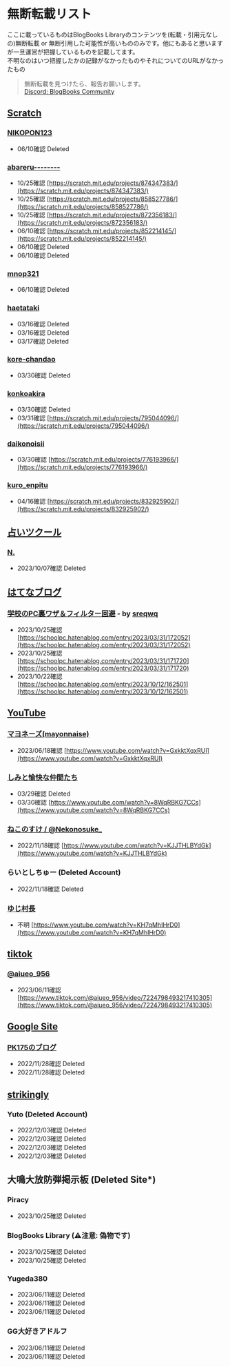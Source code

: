 # 無断転載リスト

ここに載っているものはBlogBooks Libraryのコンテンツを(転載・引用元なしの)無断転載 or 無断引用した可能性が高いもののみです。他にもあると思いますが一旦運営が把握しているものを記載してます。  
不明なのはいつ把握したかの記録がなかったものやそれについてのURLがなかったもの

> 無断転載を見つけたら、報告お願いします。  
> [Discord: BlogBooks Community](https://discord.gg/6wPBj4qdGT)

<!-- scratch.mit.edu -->

## [Scratch](https://scratch.mit.edu/)

### [NIKOPON123](https://scratch.mit.edu/users/NIKOPON123/)

- 06/10確認 Deleted

### [abareru--------](https://scratch.mit.edu/users/abareru--------/)

- 10/25確認 [https://scratch.mit.edu/projects/874347383/](https://scratch.mit.edu/projects/874347383/)
- 10/25確認 [https://scratch.mit.edu/projects/858527786/](https://scratch.mit.edu/projects/858527786/)
- 10/25確認 [https://scratch.mit.edu/projects/872356183/](https://scratch.mit.edu/projects/872356183/)
- 06/10確認 [https://scratch.mit.edu/projects/852214145/](https://scratch.mit.edu/projects/852214145/)
- 06/10確認 Deleted
- 06/10確認 Deleted

### [mnop321](https://scratch.mit.edu/users/mnop321/)

- 06/10確認 Deleted

### [haetataki](https://scratch.mit.edu/users/haetataki/)

- 03/16確認 Deleted
- 03/16確認 Deleted
- 03/17確認 Deleted

### [kore-chandao](https://scratch.mit.edu/users/kore-chandao/)

- 03/30確認 Deleted

### [konkoakira](https://scratch.mit.edu/users/konkoakira/)

- 03/30確認 Deleted
- 03/31確認 [https://scratch.mit.edu/projects/795044096/](https://scratch.mit.edu/projects/795044096/)

### [daikonoisii](https://scratch.mit.edu/users/daikonoisii)

- 03/30確認 [https://scratch.mit.edu/projects/776193966/](https://scratch.mit.edu/projects/776193966/)

### [kuro_enpitu]([https://scratch.mit.edu/users/kuro_enpitu/])

- 04/16確認 [https://scratch.mit.edu/projects/832925902/](https://scratch.mit.edu/projects/832925902/)

<!-- ulog.u.nosv.org -->

## [占いツクール](https://ulog.u.nosv.org)

### [N.](https://ulog.u.nosv.org/user/riinukunnkawaii)

- 2023/10/07確認 Deleted

<!-- https://hatenablog.com -->

## [はてなブログ](https://hatenablog.com)

### [学校のPC裏ワザ＆フィルター回避](https://schoolpc.hatenablog.com/) - by [sreqwq](https://schoolpc.hatenablog.com/about)

- 2023/10/25確認 [https://schoolpc.hatenablog.com/entry/2023/03/31/172052](https://schoolpc.hatenablog.com/entry/2023/03/31/172052)
- 2023/10/25確認 [https://schoolpc.hatenablog.com/entry/2023/03/31/171720](https://schoolpc.hatenablog.com/entry/2023/03/31/171720)
- 2023/10/22確認 [https://schoolpc.hatenablog.com/entry/2023/10/12/162501](https://schoolpc.hatenablog.com/entry/2023/10/12/162501)

<!-- https://youtube.com -->

## [YouTube](https://youtube.com)

### [マヨネーズ(mayonnaise)](https://www.youtube.com/@mayonnaise0901)

- 2023/06/18確認 [https://www.youtube.com/watch?v=GxkktXqxRUI](https://www.youtube.com/watch?v=GxkktXqxRUI)

### [しみと愉快な仲間たち](https://www.youtube.com/@yukainana_kamatati)

- 03/29確認 Deleted
- 03/30確認 [https://www.youtube.com/watch?v=8WqRBKG7CCs](https://www.youtube.com/watch?v=8WqRBKG7CCs)

### [ねこのすけ / @Nekonosuke_](https://www.youtube.com/@Nekonosuke_)

- 2022/11/18確認 [https://www.youtube.com/watch?v=KJJTHLBYdGk](https://www.youtube.com/watch?v=KJJTHLBYdGk)

### らいとしちゅー (Deleted Account)

- 2022/11/18確認 Deleted

### [ゆじ村長](https://www.youtube.com/@user-by6fy8fe1s)

- 不明 [https://www.youtube.com/watch?v=KH7qMhIHrD0](https://www.youtube.com/watch?v=KH7qMhIHrD0)

<!-- https://youtube.com -->

## [tiktok](https://tiktok.com/)

### [@aiueo_956](https://www.tiktok.com/@aiueo_956)

- 2023/06/11確認 [https://www.tiktok.com/@aiueo_956/video/7224798493217410305](https://www.tiktok.com/@aiueo_956/video/7224798493217410305)

<!-- https://site.google.com -->

## [Google Site](https://site.google.com)

### [PK175のブログ](https://sites.google.com/view/test9012123/home)

- 2022/11/28確認 Deleted
- 2022/11/28確認 Deleted

<!-- https://www.strikingly.com/ -->

## [strikingly](https://www.strikingly.com/)

### Yuto (Deleted Account)
- 2022/12/03確認 Deleted
- 2022/12/03確認 Deleted
- 2022/12/03確認 Deleted
- 2022/12/03確認 Deleted

<!-- https://www.ctkpaarr.org/public -->

## 大鳴大放防弾掲示板 (Deleted Site*)

### Piracy
- 2023/10/25確認 Deleted

### BlogBooks Library (⚠注意: 偽物です)
- 2023/10/25確認 Deleted
- 2023/10/25確認 Deleted

### Yugeda380
- 2023/06/11確認 Deleted
- 2023/06/11確認 Deleted
- 2023/06/11確認 Deleted

### GG大好きアドルフ
- 2023/06/11確認 Deleted
- 2023/06/11確認 Deleted
